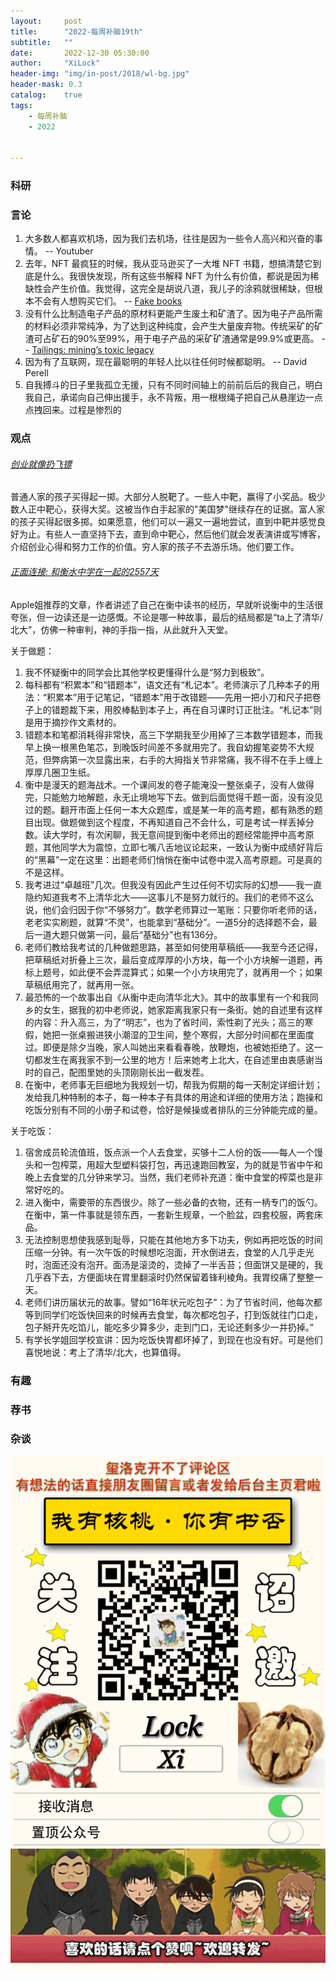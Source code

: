 ```yaml
---
layout:     post
title:      "2022-每周补脑19th"
subtitle:   ""
date:       2022-12-30 05:30:00
author:     "XiLock"
header-img: "img/in-post/2018/wl-bg.jpg"
header-mask: 0.3
catalog:    true
tags:
    - 每周补脑
    - 2022


---
```


### 科研

### 言论
1. 大多数人都喜欢机场，因为我们去机场，往往是因为一些令人高兴和兴奋的事情。 -- Youtuber
1. 去年，NFT 最疯狂的时候，我从亚马逊买了一大堆 NFT 书籍，想搞清楚它到底是什么。我很快发现，所有这些书解释 NFT 为什么有价值，都说是因为稀缺性会产生价值。我觉得，这完全是胡说八道，我儿子的涂鸦就很稀缺，但根本不会有人想购买它们。 -- [Fake books](https://lcamtuf.substack.com/p/fake-books)
1. 没有什么比制造电子产品的原材料更能产生废土和矿渣了。因为电子产品所需的材料必须非常纯净，为了达到这种纯度，会产生大量废弃物。传统采矿的矿渣可占矿石的90%至99%，用于电子产品的采矿矿渣通常是99.9%或更高。 -- [Tailings: mining’s toxic legacy](https://gerrymcgovern.com/tailings-minings-toxic-legacy/)
1. 因为有了互联网，现在最聪明的年轻人比以往任何时候都聪明。 -- David Perell
1. 自我搏斗的日子里我孤立无援，只有不同时间轴上的前前后后的我自己，明白我自己，承诺向自己伸出援手，永不背叛，用一根根绳子把自己从悬崖边一点点拽回来。过程是惨烈的

### 观点
###### [创业就像扔飞镖](https://news.ycombinator.com/item?id=15659076)
普通人家的孩子买得起一掷。大部分人脱靶了。一些人中靶，赢得了小奖品。极少数人正中靶心，获得大奖。这被当作白手起家的"美国梦"继续存在的证据。富人家的孩子买得起很多掷。如果愿意，他们可以一遍又一遍地尝试，直到中靶并感觉良好为止。有些人一直坚持下去，直到命中靶心，然后他们就会发表演讲或写博客，介绍创业心得和努力工作的价值。穷人家的孩子不去游乐场。他们要工作。
###### [正面连接: 和衡水中学在一起的2557天](https://mp.weixin.qq.com/s/xJw7gmhw9PjUA7xbVoUTQA)
Apple姐推荐的文章，作者讲述了自己在衡中读书的经历，早就听说衡中的生活很夸张，但一边读还是一边感慨。不论是哪一种故事，最后的结局都是“ta上了清华/北大”，仿佛一种审判，神的手指一指，从此就升入天堂。

关于做题：
1. 我不怀疑衡中的同学会比其他学校更懂得什么是“努力到极致”。
1. 每科都有“积累本”和“错题本”，语文还有“札记本”。老师演示了几种本子的用法：“积累本”用于记笔记，“错题本”用于改错题——先用一把小刀和尺子把卷子上的错题裁下来，用胶棒黏到本子上，再在自习课时订正批注。“札记本”则是用于摘抄作文素材的。
1. 错题本和笔都消耗得非常快，高三下学期我至少用掉了三本数学错题本，而我早上换一根黑色笔芯，到晚饭时间差不多就用完了。我自幼握笔姿势不大规范，但弊病第一次显露出来，右手的大拇指关节非常痛，我不得不在手上缠上厚厚几圈卫生纸。
1. 衡中是漫天的题海战术。一个课间发的卷子能淹没一整张桌子，没有人做得完，只能勉力地解题，永无止境地写下去。做到后面觉得千题一面，没有没见过的题。翻开市面上任何一本大众题库，或是某一年的高考题，都有熟悉的题目出现。做题做到这个程度，不再知道自己不会什么，可是考试一样丢掉分数。读大学时，有次闲聊，我无意间提到衡中老师出的题经常能押中高考原题，其他同学大为震惊，立即七嘴八舌地议论起来，一致认为衡中成绩好背后的“黑幕”一定在这里：出题老师们悄悄在衡中试卷中混入高考原题。可是真的不是这样。
1. 我考进过“卓越班”几次。但我没有因此产生过任何不切实际的幻想——我一直隐约知道我考不上清华北大——这事儿不是努力就行的。我们的老师不这么说，他们会归因于你“不够努力”。数学老师算过一笔账：只要你听老师的话，老老实实刷题，就算“不灵”，也能拿到“基础分”。一道5分的选择题不会，最后一道大题只做第一问，最后“基础分”也有136分。
1. 老师们教给我考试的几种做题思路，甚至如何使用草稿纸——我至今还记得，把草稿纸对折叠上三次，最后变成厚厚的小方块，每一个小方块解一道题，再标上题号，如此便不会弄混算式；如果一个小方块用完了，就再用一个；如果草稿纸用完了，就再用一张。
1. 最恐怖的一个故事出自《从衡中走向清华北大》。其中的故事里有一个和我同乡的女生，据我的初中老师说，她家距离我家只有一条街。她的自述里有这样的内容：升入高三，为了“明志”，也为了省时间，索性剃了光头；高三的寒假，她把一张桌搬进狭小潮湿的卫生间，整个寒假，大部分时间都在里面度过。即便是除夕当晚，家人叫她出来看看春晚，放鞭炮，也被她拒绝了。这一切都发生在离我家不到一公里的地方！后来她考上北大，在自述里由衷感谢当时的自己，配图里她的头顶刚刚长出一截发茬。
1. 在衡中，老师事无巨细地为我规划一切，帮我为假期的每一天制定详细计划；发给我几种特制的本子，每一种本子有具体的用途和详细的使用方法；跑操和吃饭分别有不同的小册子和试卷，恰好是候操或者排队的三分钟能完成的量。

关于吃饭：
1. 宿舍成员轮流值班，饭点派一个人去食堂，买够十二人份的饭——每人一个馒头和一包榨菜，用超大型塑料袋打包，再迅速跑回教室，为的就是节省中午和晚上去食堂的几分钟来学习。当然，我们老师补充道：衡中食堂的榨菜也是非常好吃的。
1. 进入衡中，需要带的东西很少。除了一些必备的衣物，还有一柄专门的饭勺。在衡中，第一件事就是领东西，一套新生规章，一个脸盆，四套校服，两套床品。
1. 无法控制思想使我感到耻辱，只能在其他地方多下功夫，例如再把吃饭的时间压缩一分钟。有一次午饭的时候想吃泡面，开水倒进去，食堂的人几乎走光时，泡面还没有泡开。面汤是滚烫的，烫掉了一半舌苔；但面饼又是硬的，我几乎吞下去，方便面块在胃里翻滚时仍然保留着锋利棱角。我胃绞痛了整整一天。
1. 老师们讲历届状元的故事。譬如“16年状元吃包子”：为了节省时间，他每次都等到同学们吃饭快回来的时候再去食堂，每次都吃包子，打到饭就往门口走，包子掰开先吃馅儿，能吃多少算多少，走到门口，无论还剩多少一并扔掉。”
1. 有学长学姐回学校宣讲：因为吃饭快胃都坏掉了，到现在也没有好。可是他们喜悦地说：考上了清华/北大，也算值得。

### 有趣
### 荐书


### 杂谈

![](/img/wc-tail.GIF)
